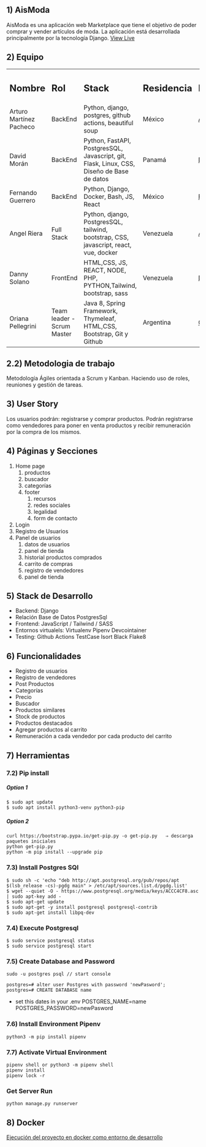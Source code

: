 ## 1) AisModa

AisModa es una aplicación web Marketplace que tiene el objetivo de poder comprar y vender artículos de moda. La aplicación está desarrollada principalmente por la tecnología Django.
[View Live](https://django-ecommerce-v1.herokuapp.com/)

## 2) Equipo

<table>
<tr>
<td align="left" ><h2>Nombre</td>
<td align="left" ><h2>Rol</td>
<td align="left" ><h2>Stack</td>
<td align="left" ><h2>Residencia</td>
<td align="left" ><h2>LinkedIn</td>
<td align="left" ><h2>GitHub</td>
</tr>
<!-- Arturo -->
<tr>
<td align="left" >Arturo Martínez Pacheco</td>
<td align="left" >BackEnd</td>
<td align="left" >Python, django, postgres, github actions, beautiful soup</td>
<td align="left" >México</td>
<td align="left" ><a href="https://www.linkedin.com/in/arturo-mart%C3%ADnez-pacheco-273456155/">Arturo</a> </td>
<td align="left" ><a href="https://github.com/Arturomtz8">Arturomtz8</a> </td>
</tr>
<!-- David -->
<tr>
<td align="left" >David Morán</td>
<td align="left" >BackEnd</td>
<td align="left" >Python, FastAPI, PostgresSQL, Javascript, git, Flask, Linux, CSS, Diseño de Base de datos</td>
<td align="left" >Panamá</td>
<td align="left" ><a href="https://www.linkedin.com/in/david-mor%C3%A1n-005163195">David</a> </td>
<td align="left" ><a href="https://github.com/davidmr27">davidmr27</a> </td>
</tr>
<!-- Fernando -->
<tr>
<td align="left" >Fernando Guerrero</td>
<td align="left" >BackEnd</td>
<td align="left" >Python, Django, Docker, Bash, JS, React</td>
<td align="left" >México</td>
<td align="left" ><a href="https://www.linkedin.com/in/fernando-guerrero1/">Fernando</a> </td>
<td align="left" ><a href="https://github.com/devrrior">devrrior</a> </td>
</tr>
<!-- Angel -->
<tr>
<td align="left" >Angel Riera</td>
<td align="left" >Full Stack</td>
<td align="left" >Python, django, PostgresSQL, tailwind, bootstrap, CSS, javascript, react, vue, docker</td>
<td align="left" >Venezuela</td>
<td align="left" ><a href="https://www.linkedin.com/in/angelriera/">Angel</a> </td>
<td align="left" ><a href="https://github.com/RagAndRoll">RagAndRoll</a> </td>
</tr>
<!-- Danny -->
<tr>
<td align="left" >Danny Solano</td>
<td align="left" >FrontEnd</td>
<td align="left" >HTML,CSS, JS, REACT, NODE, PHP, PYTHON,Tailwind, bootstrap, sass </td>
<td align="left" >Venezuela</td>
<td align="left" ><a href="https://www.linkedin.com/in/danny-solano-755a09182/">Danny</a> </td>
<td align="left" ><a href="https://github.com/Drastick17">Drastick17</a> </td>
</tr>
<!-- Oriana -->
<tr>
<td align="left" >Oriana Pellegrini</td>
<td align="left" >Team leader - Scrum Master</td>
<td align="left" >Java 8, Spring Framework, Thymeleaf, HTML,CSS, Bootstrap, Git y Github</td>
<td align="left" >Argentina</td>
<td align="left" ><a href="linkedin.com/in/oriana-pellegrini/">Oriana</a> </td>
<td align="left" ><a href="https://github.com/Oriana10">Oriana10</a> </td>
</tr>
</table>

## 2.2) Metodologia de trabajo  

Metodología Ágiles orientada a Scrum y Kanban. Haciendo uso de roles, reuniones y gestión de tareas.

## 3) User Story
Los usuarios podrán: registrarse y comprar productos. Podrán registrarse como vendedores para poner en venta productos y recibir remuneración por la compra de los mismos. 
 
## 4) Páginas y Secciones

1. Home page
   1. productos
   2. buscador
   3. categorías
   4. footer
      1. recursos
      2. redes sociales
      3. legalidad
      4. form de contacto
3. Login
4. Registro de Usuarios
5. Panel de usuarios
   1.  datos de usuarios
   2.  panel de tienda
   3.  historial productos comprados
   4.  carrito de compras
   5.  registro de vendedores
   6.  panel de tienda

## 5) Stack de Desarrollo

- Backend: 
    Django
- Relación Base de Datos
    PostgresSql
- Frontend: JavaScript / Tailwind / SASS
- Entornos virtualels:
    Virtualenv
    Pipenv
    Devcointainer
- Testing:
    Github Actions
    TestCase
    Isort
    Black
    Flake8
    
## 6) Funcionalidades

- Registro de usuarios
- Registro de vendedores
- Post Productos
- Categorías
- Precio
- Buscador
- Productos similares
- Stock de productos
- Productos destacados
- Agregar productos al carrito
- Remuneración a cada vendedor por cada producto del carrito

## 7) Herramientas 

### 7.2) Pip install
    
##### Option 1
```
$ sudo apt update
$ sudo apt install python3-venv python3-pip
```
##### Option 2
```
curl https://bootstrap.pypa.io/get-pip.py -o get-pip.py   ⇒ descarga paquetes iniciales
python get-pip.py
python -m pip install --upgrade pip
```

### 7.3) Install Postgres SQl
```
$ sudo sh -c 'echo "deb http://apt.postgresql.org/pub/repos/apt $(lsb_release -cs)-pgdg main" > /etc/apt/sources.list.d/pgdg.list'
$ wget --quiet -O - https://www.postgresql.org/media/keys/ACCC4CF8.asc | sudo apt-key add -
$ sudo apt-get update
$ sudo apt-get -y install postgresql postgresql-contrib
$ sudo apt-get install libpq-dev
```

### 7.4) Execute Postgresql
```
$ sudo service postgresql status
$ sudo service postgresql start
```

### 7.5) Create Database and Password
```
sudo -u postgres psql // start console
```
```
postgres=# alter user Postgres with password 'newPasword';
postgres=# CREATE DATABASE name 
```
- set this dates in your .env
POSTGRES_NAME=name
POSTGRES_PASSWORD=newPasword

### 7.6) Install Environment Pipenv
```
python3 -m pip install pipenv
```

### 7.7) Activate Virtual Environment
```
pipenv shell or python3 -m pipenv shell
pipenv install
pipenv lock -r 
```

### Get Server Run
```
python manage.py runserver
```

## 8) Docker

[Ejecución del proyecto en docker como entorno de desarrollo](./readme/Docker_guide.md) 



